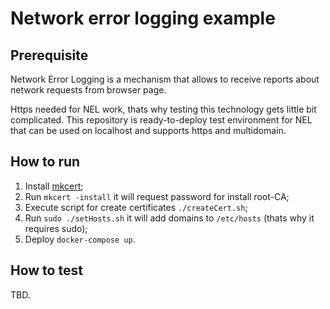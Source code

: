 # Network error logging example

## Prerequisite

Network Error Logging is a mechanism that allows to receive reports about network
requests from browser page.

Https needed for NEL work, thats why testing this technology gets little bit
complicated.
This repository is ready-to-deploy test environment for NEL that can be used on
localhost and supports https and multidomain.

## How to run

1. Install [mkcert](https://github.com/FiloSottile/mkcert#installation);
1. Run `mkcert -install` it will request password for install root-CA;
1. Execute script for create certificates `./createCert.sh`;
1. Run `sudo ./setHosts.sh` it will add domains to `/etc/hosts` (thats why it
requires sudo);
1. Deploy `docker-compose up`.

## How to test

TBD.
